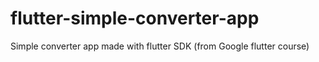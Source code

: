 # flutter-simple-converter-app
Simple converter app made with flutter SDK (from Google flutter course)
